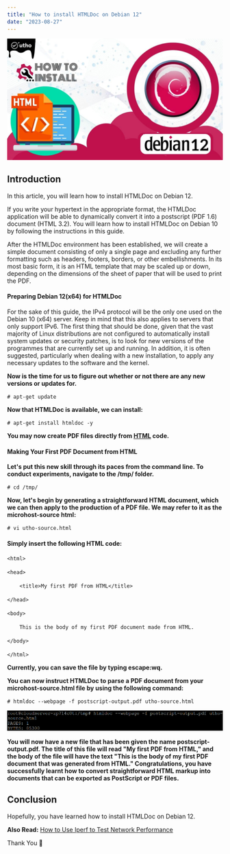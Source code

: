 ```yaml
---
title: "How to install HTMLDoc on Debian 12"
date: "2023-08-27"
---
```


![How to install HTMLDoc on Debian 12](images/How-to-install-HTMLDoc-on-Debian-12-1024x576.jpg)

## Introduction

In this article, you will learn how to install HTMLDoc on Debian 12.

If you write your hypertext in the appropriate format, the HTMLDoc application will be able to dynamically convert it into a postscript (PDF 1.6) document (HTML 3.2). You will learn how to install HTMLDoc on Debian 10 by following the instructions in this guide.

After the HTMLDoc environment has been established, we will create a simple document consisting of only a single page and excluding any further formatting such as headers, footers, borders, or other embellishments. In its most basic form, it is an HTML template that may be scaled up or down, depending on the dimensions of the sheet of paper that will be used to print the PDF.

#### Preparing Debian 12(x64) for HTMLDoc

For the sake of this guide, the IPv4 protocol will be the only one used on the Debian 10 (x64) server. Keep in mind that this also applies to servers that only support IPv6. The first thing that should be done, given that the vast majority of Linux distributions are not configured to automatically install system updates or security patches, is to look for new versions of the programmes that are currently set up and running. In addition, it is often suggested, particularly when dealing with a new installation, to apply any necessary updates to the software and the kernel.

**Now is the time for us to figure out whether or not there are any new versions or updates for.**

```
# apt-get update

```

**Now that HTMLDoc is available, we can install:**

```
# apt-get install htmldoc -y

```

**You may now create PDF files directly from [HTML](https://en.wikipedia.org/wiki/HTML) code.**

#### Making Your First PDF Document from HTML

**Let's put this new skill through its paces from the command line. To conduct experiments, navigate to the /tmp/ folder.**

```
# cd /tmp/

```

**Now, let's begin by generating a straightforward HTML document, which we can then apply to the production of a PDF file. We may refer to it as the microhost-source html:**

```
# vi utho-source.html

```

#### Simply insert the following HTML code:

```
<html>

<head>

    <title>My first PDF from HTML</title>

</head>

<body>

    This is the body of my first PDF document made from HTML.

</body>

</html>
```

**Currently, you can save the file by typing escape:wq.**

**You can now instruct HTMLDoc to parse a PDF document from your microhost-source.html file by using the following command:**  

```
# htmldoc --webpage -f postscript-output.pdf utho-source.html

```

![install HTMLDoc on Debian](images/image-1275.png)

**You will now have a new file that has been given the name postscript-output.pdf. The title of this file will read "My first PDF from HTML," and the body of the file will have the text "This is the body of my first PDF document that was generated from HTML." Congratulations, you have successfully learnt how to convert straightforward HTML markup into documents that can be exported as PostScript or PDF files.**

## Conclusion

Hopefully, you have learned how to install HTMLDoc on Debian 12.

**Also Read:** [How to Use Iperf to Test Network Performance](https://utho.com/docs/tutorial/how-to-use-iperf-to-test-network-performance/)

Thank You 🙂
